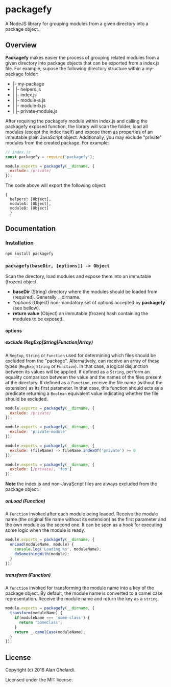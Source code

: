 # packagefy

A NodeJS library for grouping modules from a given directory into a package object.

## Overview

**Packagefy** makes easier the process of grouping related modules from a given directory into package objects that can be exported from a index.js file. For example, supose the following directory structure within a my-package folder:

- |- my-package
- |   |- helpers.js
- |   |- index.js
- |   |- module-a.js
- |   |- module-b.js
- |   |- private-module.js

After requiring the packagefy module within index.js and calling the packagefy exposed function, the library will scan the folder, load all modules (except the index itself) and expose them as properties of an immutable plain JavaScript object. Additionally, you may exclude "private" modules from the created package. For example:
```javascript
// index.js
const packagefy = require('packagefy');

module.exports = packagefy(__dirname, {
  exclude: /private/
});
```

The code above will export the following object:
```
{
  helpers: [Object],
  moduleA: [Object],
  moduleB: [Object]
  }
```

## Documentation

### Installation

```shell
npm install packagefy
```

### `packagefy(baseDir, [options]) -> Object`

Scan the directory, load modules and expose them into an immutable (frozen) object.

- **baseDir** (String) directory where the modules should be loaded from (required). Generally __dirname.
- **options* (Object) non-mandatory set of options accepted by **packagefy** (see bellow).
- **return value** (Object) an immutable (frozen) hash containing the modules to be exposed.

#### options

##### exclude (RegExp|String|Function|Array)

A `RegExp`, `String` or `Function` used for determining which files should be excluded from the "package". Alternatively, can receive an array of these types (`RegExp`, `String` or `Function`). In that case, a logical disjunction between its values will be applied.
If defined as a `String`, perform an equality comparison between the value and the names of the files present at the directory. If defined as a `Function`, receive the file name (without the extension) as its first parameter. In that case, this function should acts as a predicate returning a `Boolean` equivalent value indicating whether the file should be excluded.

```javascript
module.exports = packagefy(__dirname, {
  exclude: /private/
});
```

```javascript
module.exports = packagefy(__dirname, {
  exclude: 'private-module'
});
```

```javascript
module.exports = packagefy(__dirname, {
  exclude: (fileName) -> fileName.indexOf('private') >= 0
});
```

```javascript
module.exports = packagefy(__dirname, {
  exclude: [/private/, 'foo']
});
```

**Note** the index.js and non-JavaScript files are always excluded from the package object. 

##### onLoad (Function)

A `Function` invoked after each module being loaded. Receive the module name (the original file name without its extension) as the first parameter and the own module as the second one. It can be seen as a hook for executing some logic when the module is ready.

```javascript
module.exports = packagefy(__dirname, {
  onLoad(moduleName, module) {
    console.log('Loading %s', moduleName);
    doSomethingWith(module);
  }
});
```

##### transform (Function)

A `function` invoked for transforming the module name into a key of the package object. By default, the module name is converted to a camel case representation. Receive the module name and return the key as a `string`.

```javascript
module.exports = packagefy(__dirname, {
  transform(moduleName) {
    if(moduleName === 'some-class') {
      return 'SomeClass';
    }
    return _.camelCase(moduleName);
  }
});
```

## License

Copyright (c) 2016 Alan Ghelardi.

Licensed under the MIT license.
